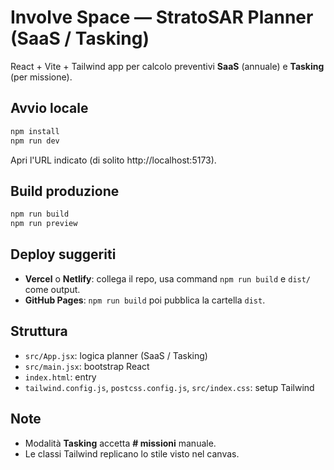 # Involve Space — StratoSAR Planner (SaaS / Tasking)

React + Vite + Tailwind app per calcolo preventivi **SaaS** (annuale) e **Tasking** (per missione).

## Avvio locale
```bash
npm install
npm run dev
```

Apri l'URL indicato (di solito http://localhost:5173).

## Build produzione
```bash
npm run build
npm run preview
```

## Deploy suggeriti
- **Vercel** o **Netlify**: collega il repo, usa command `npm run build` e `dist/` come output.
- **GitHub Pages**: `npm run build` poi pubblica la cartella `dist`.

## Struttura
- `src/App.jsx`: logica planner (SaaS / Tasking)
- `src/main.jsx`: bootstrap React
- `index.html`: entry
- `tailwind.config.js`, `postcss.config.js`, `src/index.css`: setup Tailwind

## Note
- Modalità **Tasking** accetta **# missioni** manuale.
- Le classi Tailwind replicano lo stile visto nel canvas.

